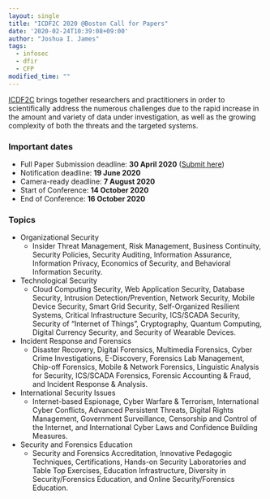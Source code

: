 ```yaml
---
layout: single
title: "ICDF2C 2020 @Boston Call for Papers"
date: '2020-02-24T10:39:08+09:00'
author: "Joshua I. James"
tags:
  - infosec
  - dfir
  - CFP
modified_time: ""
---
```


[ICDF2C](http://icdf2c.org/) brings together researchers and practitioners in order to scientifically address the numerous challenges due to the rapid increase in the amount and variety of data under investigation, as well as the growing complexity of both the threats and the targeted systems.

### Important dates
* Full Paper Submission deadline: **30 April 2020** ([Submit here](http://icdf2c.org/submission/))
* Notification deadline: **19 June 2020**
* Camera-ready deadline: **7 August 2020**
* Start of Conference: **14 October 2020**
* End of Conference: **16 October 2020**

### Topics
* Organizational Security
  * Insider Threat Management, Risk Management, Business Continuity, Security Policies, Security Auditing, Information Assurance, Information Privacy, Economics of Security, and Behavioral Information Security. 
* Technological Security
  * Cloud Computing Security, Web Application Security, Database Security, Intrusion Detection/Prevention, Network Security, Mobile Device Security, Smart Grid Security, Self-Organized Resilient Systems, Critical Infrastructure Security, ICS/SCADA Security, Security of “Internet of Things”, Cryptography, Quantum Computing, Digital Currency Security, and Security of Wearable Devices.
* Incident Response and Forensics
  * Disaster Recovery, Digital Forensics, Multimedia Forensics, Cyber Crime Investigations, E-Discovery, Forensics Lab Management, Chip-off Forensics, Mobile & Network Forensics, Linguistic Analysis for Security, ICS/SCADA Forensics, Forensic Accounting & Fraud, and Incident Response & Analysis. 
* International Security Issues
  * Internet-based Espionage, Cyber Warfare & Terrorism, International Cyber Conflicts, Advanced Persistent Threats, Digital Rights Management, Government Surveillance, Censorship and Control of the Internet, and International Cyber Laws and Confidence Building Measures. 
* Security and Forensics Education
  * Security and Forensics Accreditation, Innovative Pedagogic Techniques, Certifications, Hands-on Security Laboratories and Table Top Exercises, Education Infrastructure, Diversity in Security/Forensics Education, and Online Security/Forensics Education. 

